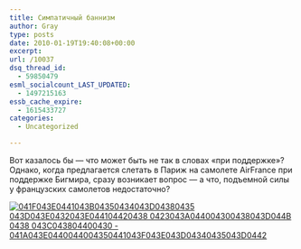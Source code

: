 ```yaml
---
title: Симпатичный баннизм
author: Gray
type: posts
date: 2010-01-19T19:40:08+00:00
excerpt:
url: /10037
dsq_thread_id:
  - 59850479
esml_socialcount_LAST_UPDATED:
  - 1497215163
essb_cache_expire:
  - 1615433727
categories:
  - Uncategorized

---
```








Вот казалось бы &#8212; что может быть не так в словах &#171;при поддержке&#187;? Однако, когда предлагается слетать в Париж на самолете AirFrance при поддержке Бигмира, сразу возникает вопрос &#8212; а что, подъемной силы у французских самолетов недостаточно?

<div class="thumbnail">
  <a href="http://skitch.com/gray/ntf5y/"><img src="https://i2.wp.com/img.skitch.com/20100119-fieqc3axybtrp57cngcd78qcp.preview.jpg?w=740" alt="041F043E0441043B04350434043D04380435 043D043E0432043E044104420438 0423043A044004300438043D044B 0438 043C043804400430 - 041A043E0440044004350441043F043E043D04340435043D0442" data-recalc-dims="1" /></a>
